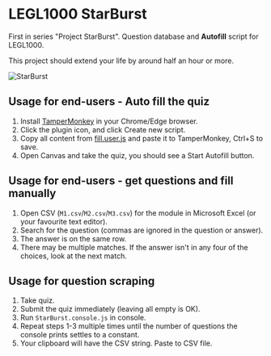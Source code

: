 # LEGL1000 StarBurst
First in series "Project StarBurst". Question database and **Autofill** script for LEGL1000. 

This project should extend your life by around half an hour or more.

![StarBurst](https://media.tenor.com/U_Qt6y6AFAYAAAAC/stream-syrex.gif)

## Usage for end-users - Auto fill the quiz
1. Install [TamperMonkey](https://chrome.google.com/webstore/detail/tampermonkey/dhdgffkkebhmkfjojejmpbldmpobfkfo) in your Chrome/Edge browser.
2. Click the plugin icon, and click Create new script.
3. Copy all content from [fill.user.js](https://github.com/evnchn/LEGL1000-SB/blob/master/fill.user.js) and paste it to TamperMonkey, Ctrl+S to save.
4. Open Canvas and take the quiz, you should see a Start Autofill button.

## Usage for end-users - get questions and fill manually
1. Open CSV (`M1.csv`/`M2.csv`/`M3.csv`) for the module in Microsoft Excel (or your favourite text editor). 
2. Search for the question (commas are ignored in the question or answer). 
3. The answer is on the same row. 
4. There may be multiple matches. If the answer isn't in any four of the choices, look at the next match. 

## Usage for question scraping
1. Take quiz. 
2. Submit the quiz immediately (leaving all empty is OK). 
3. Run `StarBurst.console.js` in console. 
4. Repeat steps 1-3 multiple times until the number of questions the console prints settles to a constant. 
5. Your clipboard will have the CSV string. Paste to CSV file. 
